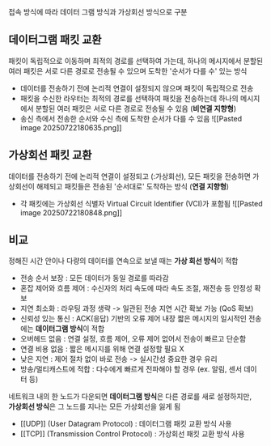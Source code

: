 접속 방식에 따라 데이터 그램 방식과 가상회선 방식으로 구분
## 데이터그램 패킷 교환
패킷이 독립적으로 이동하며
최적의 경로를 선택하여 가는데,
하나의 메시지에서 분할된 여러 패킷은 서로 다른 경로로 전송될 수 있으며
도착한 '순서가 다를 수' 있는 방식
- 데이터를 전송하기 전에 논리적 연결이 설정되지 않으며 패킷이 독립적으로 전송
- 패킷을 수신한 라우터는 최적의 경로를 선택하여 패킷을 전송하는데 하나의 메시지에서 분할된 여러 패킷은 서로 다른 경로로 전송될 수 있음 (**비연결 지향형**)
- 송신 측에서 전송한 순서와 수신 측에 도착한 순서가 다를 수 있음
![[Pasted image 20250722180635.png]]
## 가상회선 패킷 교환
데이터를 전송하기 전에 논리적 연결이 설정되고 (:가상회선), 
모든 패킷을 전송하면 가상회선이 해제되고 패킷들은 전송된 '순서대로' 도착하는 방식 (**연결 지향형**)
- 각 패킷에는 가상회선 식별자 Virtual Circuit Identifier (VCI)가 포함됨
![[Pasted image 20250722180848.png]]
## 비교
정해진 시간 안이나 다량의 데이터를 연속으로 보낼 때는 **가상 회선 방식**이 적합
- 전송 순서 보장 : 모든 데이터가 동일 경로를 따라감
- 혼잡 제어와 흐름 제어 : 수신자의 처리 속도에 따라 속도 조절, 재전송 등 안정성 확보
- 지연 최소화 : 라우팅 과정 생략 -> 일관된 전송 지연 시간 확보 가능 (QoS 확보)
- 신뢰성 있는 통신 : ACK(응답) 기반의 오류 제어 내장
짧은 메시지의 일시적인 전송에는 **데이터그램 방식**이 적합
- 오버헤드 없음 : 연결 설정, 흐름 제어, 오류 제어 없어서 전송이 빠르고 단순함
- 연결 비용 없음 : 짧은 메시지를 위해 연결 설정할 필요 X
- 낮은 지연 : 제어 절차 없이 바로 전송 -> 실시간성 중요한 경우 유리
- 방송/멀티캐스트에 적합 : 다수에게 빠르게 전파해야 할 경우 (ex. 알림, 센서 데이터 등)

네트워크 내의 한 노드가 다운되면 **데이터그램 방식**은 다른 경로를 새로 설정하지만,  
**가상회선 방식**은 그 노드를 지나는 모든 가상회선을 잃게 됨

- [[UDP]] (User Datagram Protocol) : 데이터그램 패킷 교환 방식 사용
- [[TCP]] (Transmission Control Protocol) : 가상회선 패킷 교환 방식 사용